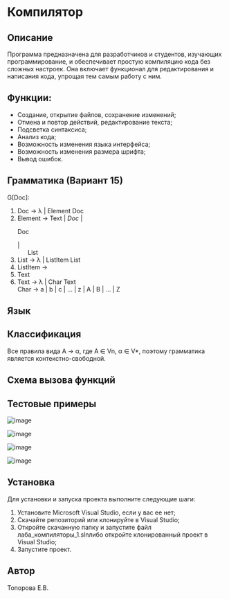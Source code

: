 # Компилятор

## Описание
Программа предназначена для разработчиков и студентов, изучающих программирование, и обеспечивает простую 
компиляцию кода без сложных настроек. Она включает функционал для редактирования и написания кода, упрощая тем самым 
работу с ним.

## Функции:
- Создание, открытие файлов, сохранение изменений;
- Отмена и повтор действий, редактирование текста;
- Подсветка синтаксиса;
- Анализ кода;
- Возможность изменения языка интерфейса;
- Возможность изменения размера шрифта;
- Вывод ошибок.

## Грамматика (Вариант 15)
G[Doc]:  
1. Doc -> λ | Element Doc  
2. Element -> Text | <em> Doc </em> | <p> Doc </p> | <ol> List </ol>  
3. List -> λ | ListItem List  
4. ListItem -> <li> Text </li>  
5. Text -> λ | Char Text  
Char -> a  | b | c |  …  | z | A | B |  … | Z

## Язык  


## Классификация  
Все правила вида A → α, где A ∈ Vn, α ∈ V*, поэтому грамматика является контекстно-свободной.  

## Схема вызова функций


## Тестовые примеры
![image](https://github.com/user-attachments/assets/d7ec921f-d5e4-4de8-8555-1acf0b083a3b)

![image](https://github.com/user-attachments/assets/dffec883-bfd8-4742-accb-c7fc486dab98)

![image](https://github.com/user-attachments/assets/e6320988-0680-410d-857c-fb08cdbeb365)

![image](https://github.com/user-attachments/assets/a9f885ae-076e-49bc-bf13-764b809da538)


## Установка
Для установки и запуска проекта выполните следующие шаги:

1. Установите Microsoft Visual Studio, если у вас ее нет;
2. Скачайте репозиторий или клонируйте в Visual Studio;
3. Откройте скачанную папку и запустите файл лаба_компиляторы_1.slnлибо откройте клонированный проект в Visual Studio;
4. Запустите проект.

## Автор
Топорова Е.В.
